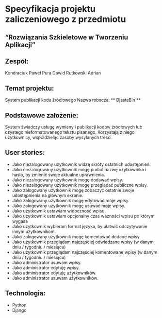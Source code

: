 Specyfikacja projektu zaliczeniowego z przedmiotu 
=================================================

“Rozwiązania Szkieletowe w Tworzeniu Aplikacji”
-----------------------------------------------


Zespół:
-------
Kondraciuk Paweł
Pura Dawid
Rutkowski Adrian

Temat projektu:
---------------
System publikacji kodu źródłowego
Nazwa robocza:
** DjasteBin **

Podstawowe założenie:
---------------------
System świadczy usługę wymiany i publikacji kodów źródłowych lub czystego nieformatowanego tekstu pisanego. Korzystają z niego użytkownicy, współdzieląc zasoby wysyłanych treści.

User stories:
-------------

 - Jako niezalogowany użytkownik widzę skróty ostatnich udostępnień.
 - Jako niezalogowany użytkownik mogę podać nazwę użytkownika i haslo, by zmienić swoje aktualne uprawnienia.
 - Jako niezalogowany użytkownik mogę dodawać wpisy.
 - Jako niezalogowany użytkownik mogę przeglądać publiczne wpisy.
 - Jako zalogowany użytkownik mogę zobaczyć ostatnie swoje udostępnienia na głównym ekranie.
 - Jako zalogowany użytkownik mogę edytować moje wpisy.
 - Jako zalogowany użytkownik mogę usuwać moje wpisy.
 - Jako użytkownik ustawiam widoczność wpisu.
 - Jako użytkownik ustawiam opcjonalny czas ważności wpisu po którym wygasa
 - Jako użytkownik wybieram format języka, by ułatwić odczytywanie innym użytkownikom.
 - Jako zalogowany użytkownik mogę komentować dodane wpisy.
 - Jako użytkownik przeglądam najczęściej odwiedzane wpisy (w danym dniu / tygodniu / miesiącu)
 - Jako użytkownik przeglądam najczęściej komentowane wpisy (w danym dniu / tygodniu / miesiącu)
 - Jako administrator usuwam wpisy.
 - Jako administrator edytuję wpisy.
 - Jako administrator edytuję użytkowników.
 - Jako administrator usuwam użytkowników.

Technologia:
------------
 - Python
 - Django


